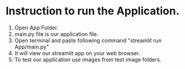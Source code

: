 # Instruction to run the Application.

1. Open App Folder.
2. main.py file is our application file.
3. Open terminal and paste following command "streamlit run App/main.py"
4. It will view our streamlit app on your web browser.
5. To test our application use images from test image folders.